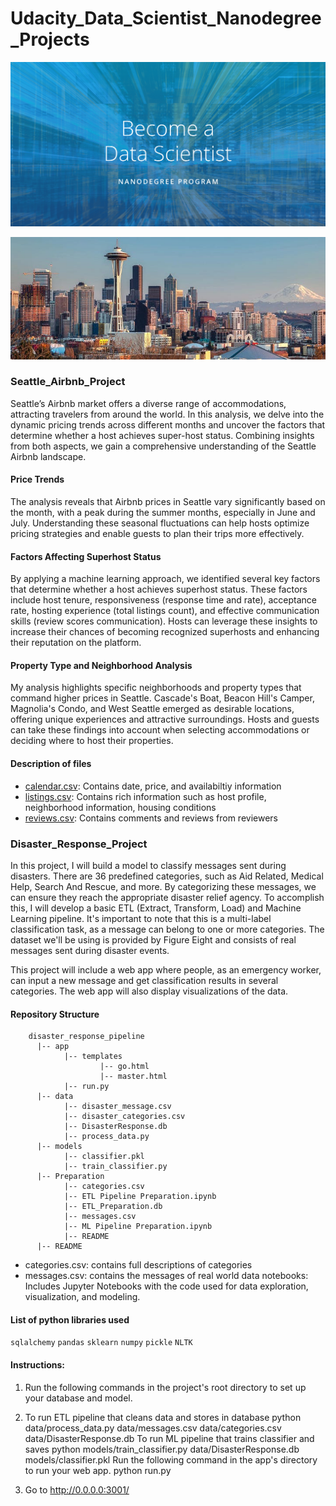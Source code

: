 # Udacity_Data_Scientist_Nanodegree_Projects
![Udacity Data Scientist Nanodegree Program](image-1.png)

![Seattle, Washington](image.png)
### Seattle_Airbnb_Project
Seattle’s Airbnb market offers a diverse range of accommodations, attracting travelers from around the world. In this analysis, we delve into the dynamic pricing trends across different months and uncover the factors that determine whether a host achieves super-host status. Combining insights from both aspects, we gain a comprehensive understanding of the Seattle Airbnb landscape. 

#### Price Trends
The analysis reveals that Airbnb prices in Seattle vary significantly based on the month, with a peak during the summer months, especially in June and July. Understanding these seasonal fluctuations can help hosts optimize pricing strategies and enable guests to plan their trips more effectively.

#### Factors Affecting Superhost Status
By applying a machine learning approach, we identified several key factors that determine whether a host achieves superhost status. These factors include host tenure, responsiveness (response time and rate), acceptance rate, hosting experience (total listings count), and effective communication skills (review scores communication). Hosts can leverage these insights to increase their chances of becoming recognized superhosts and enhancing their reputation on the platform.

#### Property Type and Neighborhood Analysis
My analysis highlights specific neighborhoods and property types that command higher prices in Seattle. Cascade's Boat, Beacon Hill's Camper, Magnolia's Condo, and West Seattle emerged as desirable locations, offering unique experiences and attractive surroundings. Hosts and guests can take these findings into account when selecting accommodations or deciding where to host their properties.

#### Description of files
- [calendar.csv](https://www.kaggle.com/datasets/airbnb/seattle): Contains date, price, and availabiltiy information 
- [listings.csv](https://www.kaggle.com/datasets/airbnb/seattle): Contains rich information such as host profile, neighborhood information, housing conditions 
- [reviews.csv](https://www.kaggle.com/datasets/airbnb/seattle): Contains comments and reviews from reviewers 

### Disaster_Response_Project

In this project, I will build a model to classify messages sent during disasters. There are 36 predefined categories, such as Aid Related, Medical Help, Search And Rescue, and more. By categorizing these messages, we can ensure they reach the appropriate disaster relief agency. To accomplish this, I will develop a basic ETL (Extract, Transform, Load) and Machine Learning pipeline. It's important to note that this is a multi-label classification task, as a message can belong to one or more categories. The dataset we'll be using is provided by Figure Eight and consists of real messages sent during disaster events.

This project will include a web app where people, as an emergency worker, can input a new message and get classification results in several categories. The web app will also display visualizations of the data. 

#### Repository Structure
        disaster_response_pipeline
          |-- app
                |-- templates
                        |-- go.html
                        |-- master.html
                |-- run.py
          |-- data
                |-- disaster_message.csv
                |-- disaster_categories.csv
                |-- DisasterResponse.db
                |-- process_data.py
          |-- models
                |-- classifier.pkl
                |-- train_classifier.py
          |-- Preparation
                |-- categories.csv
                |-- ETL Pipeline Preparation.ipynb
                |-- ETL_Preparation.db
                |-- messages.csv
                |-- ML Pipeline Preparation.ipynb
                |-- README
          |-- README
          
- categories.csv: contains full descriptions of categories 
- messages.csv: contains the messages of real world data 
notebooks: Includes Jupyter Notebooks with the code used for data exploration, visualization, and modeling.

#### List of python libraries used
`sqlalchemy` `pandas` `sklearn` `numpy` `pickle` `NLTK` 

#### Instructions:
1. Run the following commands in the project's root directory to set up your database and model.

2. To run ETL pipeline that cleans data and stores in database python data/process_data.py data/messages.csv data/categories.csv data/DisasterResponse.db
To run ML pipeline that trains classifier and saves python models/train_classifier.py data/DisasterResponse.db models/classifier.pkl
Run the following command in the app's directory to run your web app. python run.py

3. Go to http://0.0.0.0:3001/
